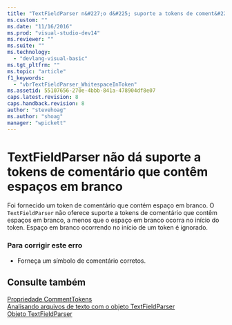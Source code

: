 ```yaml
---
title: "TextFieldParser n&#227;o d&#225; suporte a tokens de coment&#225;rio que cont&#234;m espa&#231;os em branco | Microsoft Docs"
ms.custom: ""
ms.date: "11/16/2016"
ms.prod: "visual-studio-dev14"
ms.reviewer: ""
ms.suite: ""
ms.technology: 
  - "devlang-visual-basic"
ms.tgt_pltfrm: ""
ms.topic: "article"
f1_keywords: 
  - "vbrTextFieldParser_WhitespaceInToken"
ms.assetid: 55107656-270e-4bbb-841a-478904df8e07
caps.latest.revision: 8
caps.handback.revision: 8
author: "stevehoag"
ms.author: "shoag"
manager: "wpickett"
---
```

# TextFieldParser n&#227;o d&#225; suporte a tokens de coment&#225;rio que cont&#234;m espa&#231;os em branco
Foi fornecido um token de comentário que contém espaço em branco. O `TextFieldParser` não oferece suporte a tokens de comentário que contêm espaços em branco, a menos que o espaço em branco ocorra no início do token. Espaço em branco ocorrendo no início de um token é ignorado.  
  
### Para corrigir este erro  
  
-   Forneça um símbolo de comentário corretos.  
  
## Consulte também  
 [Propriedade CommentTokens](http://msdn.microsoft.com/pt-br/2e6b6435-4bee-4c14-a353-e8f2c82e2d61)   
 [Analisando arquivos de texto com o objeto TextFieldParser](../../visual-basic/developing-apps/programming/drives-directories-files/parsing-text-files-with-the-textfieldparser-object.md)   
 [Objeto TextFieldParser](../../visual-basic/language-reference/objects/textfieldparser-object.md)